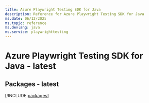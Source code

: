 ```yaml
---
title: Azure Playwright Testing SDK for Java
description: Reference for Azure Playwright Testing SDK for Java
ms.date: 06/12/2025
ms.topic: reference
ms.devlang: java
ms.service: playwrighttesting
---
```

# Azure Playwright Testing SDK for Java - latest
## Packages - latest
[!INCLUDE [packages](playwright-testing-index.md)]